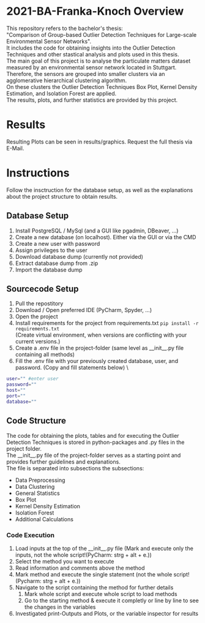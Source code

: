 # 2021-BA-Franka-Knoch Overview

This repository refers to the bachelor's thesis: \
\"Comparison of Group-based Outlier Detection Techniques for Large-scale Environmental Sensor Networks\". \
It includes the code for obtaining insights into the Outlier Detection Techniques and other stastical analysis and plots used in this thesis.\
The main goal of this project is to analyse the particulate matters dataset measured by an environmental sensor network located in Stuttgart.\
Therefore, the sensors are grouped into smaller clusters via an agglomerative hierarchical clustering algorithm.\
On these clusters the Outlier Detection Techniques Box Plot, Kernel Density Estimation, and Isolation Forest are applied.\
The results, plots, and further statistics are provided by this project.

# Results

Resulting Plots can be seen in results/graphics. 
Request the full thesis via E-Mail.


# Instructions

Follow the insctruction for the database setup, as well as the explanations about the project structure to obtain results.

## Database Setup

1. Install PostgreSQL / MySql (and a GUI like pgadmin, DBeaver, ...)
2. Create a new database (on localhost). Either via the GUI or via the CMD
3. Create a new user with password
4. Assign privileges to the user
5. Download database dump (currently not provided)
6. Extract database dump from .zip
8. Import the database dump

## Sourcecode Setup

1. Pull the repostitory
2. Download / Open preferred IDE (PyCharm, Spyder, ...)
3. Open the project
4. Install requirements for the project from requirements.txt `pip install -r requirements.txt` \
   (Create virtual environment, when versions are conflicting with your current versions.)
5. Create a .env file in the project-folder (same level as \_\_init\_\_.py file containing all methods)
6. Fill the .env file with your previously created database, user, and password. (Copy and fill statements below) \

```bash
user="" #enter user
password=""
host=""
port=""
database=""
```

## Code Structure

The code for obtaining the plots, tables and for executing the Outlier Detection Techniques is stored in python-packages and .py files in the project folder.\
The \_\_init\_\_.py file of the project-folder serves as a starting point and provides further guidelines and explanations.\
The file is separated into subsections the subsections:

- Data Preprocessing
- Data Clustering
- General Statistics
- Box Plot
- Kernel Density Estimation
- Isolation Forest
- Additional Calculations

### Code Execution

1. Load inputs at the top of the \_\_init\_\_.py file (Mark and execute only the inputs, not the whole script!(PyCharm: strg + alt + e.))
2. Select the method you want to execute
3. Read information and comments above the method
4. Mark method and execute the single statement (not the whole script! (Pycharm: strg + alt + e.))
5. Navigate to the script containing the method for further details
   1. Mark whole script and execute whole script to load methods
   2. Go to the starting method & execute it completly or line by line to see the changes in the variables
6. Investigated print-Outputs and Plots, or the variable inspector for results
